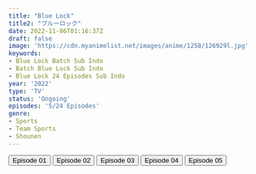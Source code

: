 ```yaml
---
title: "Blue Lock"
title2: "ブルーロック"
date: 2022-11-06T01:16:37Z
draft: false
image: 'https://cdn.myanimelist.net/images/anime/1258/126929l.jpg'
keywords:
- Blue Lock Batch Sub Indo
- Batch Blue Lock Sub Indo
- Blue Lock 24 Episodes Sub Indo
year: '2022'
type: 'TV'
status: 'Ongoing'
episodes: '5/24 Episodes'
genre:
- Sports
- Team Sports
- Shounen
---
```


<div class="d-g gg-5 gtc-r ai-c">
<button onclick="window.open('?arc=vrTfPNBOwc_20221009/1/MP4/Kuramanime-BLUECK-01-480p-Doro','_blank')">Episode 01</button>
<button onclick="window.open('?arc=KfwA6GDwja_20221016/2/MP4/Kuramanime-BLUECK-02-480p-Doro','_blank')">Episode 02</button>
<button onclick="window.open('?arc=5n5Hc8B8wK_20221023/3/MP4/Kuramanime-BLUECK-03-480p-Doro','_blank')">Episode 03</button>
<button onclick="window.open('?arc=20221029_Kusagiri-asia-BlueLck-04-480p-mp4/Kusagiri.asia_BlueLck--04_480p','_blank')">Episode 04</button>
<button onclick="window.open('?arc=20221105_Kusagiri-asia-BlueLck-05-480p-mp4/Kusagiri.asia_BlueLck--05_480p','_blank')">Episode 05</button>
</div>